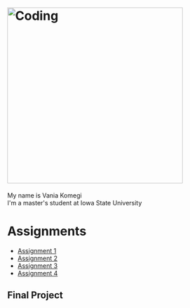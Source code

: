 # <img alt="Coding" width="400" src="https://images.squarespace-cdn.com/content/v1/55082c03e4b00633df782a65/1596396868122-DYXAWGF5X06G9UQXT5HH/welcome-stretch.gif?format=2500w">   


My name is Vania Komegi  
I'm a master's student at Iowa State University  
  



# Assignments
- <a href="https://vaniakomegi.github.io/LA558_2022/Web/Assignment 1.html">Assignment 1</a>
- <a href="https://vaniakomegi.github.io/LA558_2022/Web/ex2a.html"> Assignment 2</a>
- <a href="https://vaniakomegi.github.io/LA558_2022/Web/assignment 3.html">Assignment 3</a>
- <a href="https://vaniakomegi.github.io/LA558_2022/Web/Assignment4.html">Assignment 4</a>

## Final Project
